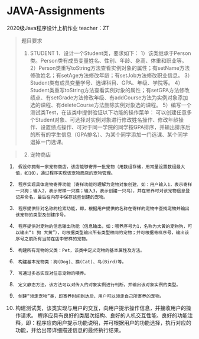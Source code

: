 # JAVA-Assignments
2020级Java程序设计上机作业 teacher：ZT
>题目要求
>1.	STUDENT
1．设计一个Student类，要求如下：
1）该类继承于Person类。Person类有成员变量姓名、性别、年龄、身高、体重和职业等。
2）Person类重写toString方法查看实例对象的属性；有setName方法修改姓名；有setAge方法修改年龄；有setJob方法修改职业信息。
3）Student类有成员变量学号、选课科目、GPA、年级、学院等。
4）Student类重写toString方法查看实例对象的属性；有setGPA方法修改绩点、有setGrade方法修改年级、有addCourse方法为实例对象添加选的课程、有deleteCourse方法删除实例对象选的课程。
5）编写一个测试类Test，在该类中提供验证以下功能的操作菜单：
可以创建任意多个Student对象、可选择对实例对象进行修改姓名操作、修改年龄操作、设置绩点操作、可对于同一学院的同学按GPA排序，并输出排序后的所有的学生信息（GPA排名）、为某个同学添加一门选课、某个同学退掉一门选课。



>2.	宠物商店
1)      假设你拥有一家宠物商店，该店能够寄养一批宠物（用数组存储，用常量设置数组最大值，如10），通过程序实现该宠物商店的宠物管理。
2)      程序实现具体宠物寄养功能（寄样功能可理解为宠物对象创建，如：用户输入1，表示寄样一只狗；输入2，表示寄样一只猫；输入3，表示创建一只鸟），并在寄养时对该宠物信息登记并命名，最后在内存中保存这些创建的宠物。
3)      程序提供针对名称的检索功能，即，根据用户提供的名称在寄样的宠物中查找宠物并输出该宠物的类型及创建序号。
4)      程序提供对宠物的信息输出功能（信息输出，如：喂养序号为1，名称为大黄的宠物狗，可以输出“1 狗 大黄”），可根据类型输出所有类型相同的宠物；并可根据寄样序号，输出该序号之前所有当前在店中寄样的宠物。
5)      构建所有宠物的父类：Pet，该类中定义宠物的基本属性及方法。
6)      构建基本宠物类：狗(Dog)、猫(Cat)、鸟(Bird)等。
7)      可通过多态实现对任意宠物的喂养。
8)      定义静态方法，该方法可以对传入的对象实例进行判断，并输出该对象实例的类型。
9)      创建“领走宠物”类，即寄养时间到达后，用户可以领走自己所寄养的宠物。
10)  构建测试类，该类实现与用户的交互，向用户提示操作信息，并接收用户的操作请求。
程序应具有良好的类层次结构、良好的人机交互性能、良好的功能注释，即：程序应向用户提示功能说明，并可根据用户的功能选择，执行对应的功能，并给出带详细描述信息的最终执行结果。

